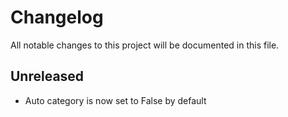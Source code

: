 # Changelog
All notable changes to this project will be documented in this file.

## Unreleased
- Auto category is now set to False by default